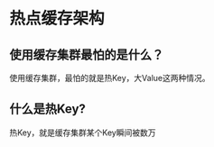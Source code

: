 # 热点缓存架构

## 使用缓存集群最怕的是什么？
    
   使用缓存集群，最怕的就是热Key，大Value这两种情况。

## 什么是热Key? 
   
   热Key，就是缓存集群某个Key瞬间被数万